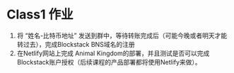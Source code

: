# Class1 作业

1. 将 “姓名-比特币地址” 发送到群中，等待转账完成后（可能今晚或者明天才能转过去），完成Blockstack BNS域名的注册
2. 在Netlify网站上完成 Animal Kingdom的部署，并且测试是否可以完成Blockstack账户授权（后续课程的产品部署都将使用Netlify来做）。
